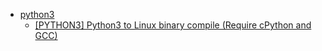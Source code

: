 * [python3](src/python3) 
    * [[PYTHON3] Python3 to Linux binary compile (Require cPython and GCC)](src/python3/1.md) 
